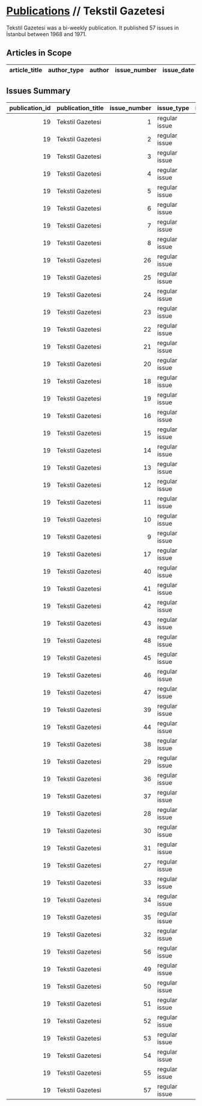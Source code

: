 # [Publications](firstlevel_publications.md) // Tekstil Gazetesi

Tekstil Gazetesi was a bi-weekly publication. It published 57 issues in İstanbul between 1968 and 1971.

## Articles in Scope

| article_title   | author_type   | author   | issue_number   | issue_date   | pages   |
|-----------------|---------------|----------|----------------|--------------|---------|

## Issues Summary

|   publication_id | publication_title   |   issue_number | issue_type    |   issue_year |   issue_month |   issue_day | printing_house_name   |
|-----------------:|:--------------------|---------------:|:--------------|-------------:|--------------:|------------:|:----------------------|
|               19 | Tekstil Gazetesi    |              1 | regular issue |         1968 |             7 |           1 | nan                   |
|               19 | Tekstil Gazetesi    |              2 | regular issue |         1968 |             7 |         nan | nan                   |
|               19 | Tekstil Gazetesi    |              3 | regular issue |         1968 |             8 |           1 | nan                   |
|               19 | Tekstil Gazetesi    |              4 | regular issue |         1968 |             8 |          15 | Bilmen Matbaası       |
|               19 | Tekstil Gazetesi    |              5 | regular issue |         1968 |             9 |         nan | nan                   |
|               19 | Tekstil Gazetesi    |              6 | regular issue |         1968 |            10 |           7 | Talat Matbaası        |
|               19 | Tekstil Gazetesi    |              7 | regular issue |         1968 |            10 |          15 | Talat Matbaası        |
|               19 | Tekstil Gazetesi    |              8 | regular issue |         1968 |            11 |          15 | Talat Matbaası        |
|               19 | Tekstil Gazetesi    |             26 | regular issue |         1969 |            12 |          15 | nan                   |
|               19 | Tekstil Gazetesi    |             25 | regular issue |         1969 |            12 |           1 | nan                   |
|               19 | Tekstil Gazetesi    |             24 | regular issue |         1969 |            11 |          15 | nan                   |
|               19 | Tekstil Gazetesi    |             23 | regular issue |         1969 |            11 |           1 | nan                   |
|               19 | Tekstil Gazetesi    |             22 | regular issue |         1969 |            10 |          15 | nan                   |
|               19 | Tekstil Gazetesi    |             21 | regular issue |         1969 |            10 |           1 | nan                   |
|               19 | Tekstil Gazetesi    |             20 | regular issue |         1969 |             9 |          15 | Sile Matbaası         |
|               19 | Tekstil Gazetesi    |             18 | regular issue |         1969 |             8 |          15 | Sile Matbaası         |
|               19 | Tekstil Gazetesi    |             19 | regular issue |         1969 |             9 |           1 | Sile Matbaası         |
|               19 | Tekstil Gazetesi    |             16 | regular issue |         1969 |             7 |          15 | Sile Matbaası         |
|               19 | Tekstil Gazetesi    |             15 | regular issue |         1969 |             7 |           1 | Sile Matbaası         |
|               19 | Tekstil Gazetesi    |             14 | regular issue |         1969 |             6 |           1 | Sile Matbaası         |
|               19 | Tekstil Gazetesi    |             13 | regular issue |         1969 |           nan |         nan | nan                   |
|               19 | Tekstil Gazetesi    |             12 | regular issue |         1969 |           nan |         nan | nan                   |
|               19 | Tekstil Gazetesi    |             11 | regular issue |         1969 |           nan |         nan | nan                   |
|               19 | Tekstil Gazetesi    |             10 | regular issue |         1969 |           nan |         nan | nan                   |
|               19 | Tekstil Gazetesi    |              9 | regular issue |         1969 |           nan |         nan | nan                   |
|               19 | Tekstil Gazetesi    |             17 | regular issue |         1969 |             8 |           1 | Sile Matbaası         |
|               19 | Tekstil Gazetesi    |             40 | regular issue |         1970 |             8 |          15 | nan                   |
|               19 | Tekstil Gazetesi    |             41 | regular issue |         1970 |             9 |           1 | nan                   |
|               19 | Tekstil Gazetesi    |             42 | regular issue |         1970 |             9 |          15 | nan                   |
|               19 | Tekstil Gazetesi    |             43 | regular issue |         1970 |            10 |           1 | nan                   |
|               19 | Tekstil Gazetesi    |             48 | regular issue |         1970 |            12 |          15 | nan                   |
|               19 | Tekstil Gazetesi    |             45 | regular issue |         1970 |            11 |           1 | nan                   |
|               19 | Tekstil Gazetesi    |             46 | regular issue |         1970 |            11 |          15 | nan                   |
|               19 | Tekstil Gazetesi    |             47 | regular issue |         1970 |            12 |           1 | nan                   |
|               19 | Tekstil Gazetesi    |             39 | regular issue |         1970 |             8 |           1 | nan                   |
|               19 | Tekstil Gazetesi    |             44 | regular issue |         1970 |            10 |          15 | nan                   |
|               19 | Tekstil Gazetesi    |             38 | regular issue |         1970 |             7 |          15 | nan                   |
|               19 | Tekstil Gazetesi    |             29 | regular issue |         1970 |             3 |           5 | nan                   |
|               19 | Tekstil Gazetesi    |             36 | regular issue |         1970 |             6 |          15 | nan                   |
|               19 | Tekstil Gazetesi    |             37 | regular issue |         1970 |             7 |           1 | nan                   |
|               19 | Tekstil Gazetesi    |             28 | regular issue |         1970 |             2 |           1 | nan                   |
|               19 | Tekstil Gazetesi    |             30 | regular issue |         1970 |             3 |          15 | nan                   |
|               19 | Tekstil Gazetesi    |             31 | regular issue |         1970 |             4 |           1 | nan                   |
|               19 | Tekstil Gazetesi    |             27 | regular issue |         1970 |             1 |          15 | nan                   |
|               19 | Tekstil Gazetesi    |             33 | regular issue |         1970 |             5 |           1 | nan                   |
|               19 | Tekstil Gazetesi    |             34 | regular issue |         1970 |             5 |          15 | nan                   |
|               19 | Tekstil Gazetesi    |             35 | regular issue |         1970 |             6 |           1 | nan                   |
|               19 | Tekstil Gazetesi    |             32 | regular issue |         1970 |             4 |          15 | nan                   |
|               19 | Tekstil Gazetesi    |             56 | regular issue |         1971 |            11 |          15 | nan                   |
|               19 | Tekstil Gazetesi    |             49 | regular issue |         1971 |             1 |           1 | nan                   |
|               19 | Tekstil Gazetesi    |             50 | regular issue |         1971 |             1 |          15 | nan                   |
|               19 | Tekstil Gazetesi    |             51 | regular issue |         1971 |             2 |           1 | nan                   |
|               19 | Tekstil Gazetesi    |             52 | regular issue |         1971 |             2 |          15 | nan                   |
|               19 | Tekstil Gazetesi    |             53 | regular issue |         1971 |             3 |           1 | nan                   |
|               19 | Tekstil Gazetesi    |             54 | regular issue |         1971 |             3 |          15 | nan                   |
|               19 | Tekstil Gazetesi    |             55 | regular issue |         1971 |             4 |           1 | nan                   |
|               19 | Tekstil Gazetesi    |             57 | regular issue |         1971 |            12 |         nan | nan                   |